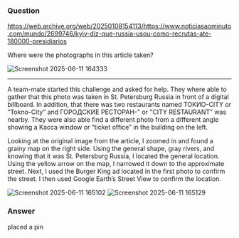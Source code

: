 ### Question
https://web.archive.org/web/20250108154113/https://www.noticiasaominuto.com/mundo/2699746/kyiv-diz-que-russia-usou-como-recrutas-ate-180000-presidiarios

Where were the photographs in this article taken?

![Screenshot 2025-06-11 164333](https://github.com/user-attachments/assets/19837e70-2ed9-4451-a546-e0d82227dd5f)

-------------------------------------------------

A team-mate started this challenge and asked for help. They where able to gather that this photo was taken in St. Petersburg Russia in front of a digital billboard. In addition, that there was two restaurants named ТОКИО-CITY or “Tokno-City” and ГОРОДСКИЕ РЕСТОРАН-" or "CITY RESTAURANT” was nearby. They were also able find a different photo from a different angle showing a Kacca window or “ticket office” in the building on the left. 

Looking at the original image from the article, I zoomed in and found a grainy map on the right side. Using the general shape, gray rivers, and knowing that it was St. Petersburg Russia, I located the general location. Using the yellow arrow on the map, I narrowed it down to the approximate street. Next, I used the Burger King ad located in the first photo to confirm the street. I then used Google Earth’s Street View to confirm the location.

![Screenshot 2025-06-11 165102](https://github.com/user-attachments/assets/a4b85564-f20d-4195-9322-6f7f6d660b32)
![Screenshot 2025-06-11 165129](https://github.com/user-attachments/assets/b8ed47a2-c676-4ed0-b04d-80e75ddc1a2c)

### Answer
placed a pin
